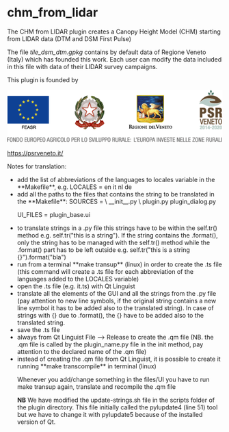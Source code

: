 # chm_from_lidar

The CHM from LIDAR plugin creates a Canopy Height Model (CHM) starting from LIDAR data (DTM and DSM First Pulse)


The file *tile_dsm_dtm.gpkg* contains by default data of Regione Veneto (Italy) which has founded this work. Each user can modify the data included in this file with data of their LIDAR survey campaigns.

This plugin is founded by 

![](img/4ISTITUZIONALI.png)

https://psrveneto.it/

Notes for translation:
<ul>
<li> add the list of abbreviations of the languages to locales variable in the **Makefile**, e.g. LOCALES = en it nl de
<li> add all the paths to the files that contains the string to be translated in the **Makefile**:
SOURCES = \
        __init__.py \
        plugin.py plugin_dialog.py

UI_FILES = plugin_base.ui
<li> to translate strings in a .py file this strings have to be within the self.tr() method e.g. self.tr("this is a string"). If the string contains the .format(), only the string has to be managed with the self.tr() method while the .format() part has to be left outside e.g. self.tr("this is a string {}").format("bla")
<li> run from a terminal **make transup** (linux) in order to create the .ts file (this command will create a .ts file for each abbreviation of the languages added to the LOCALES variable)
<li> open the .ts file (e.g. it.ts) with Qt Linguist
<li> translate all the elements of the GUI and all the strings from the .py file (pay attention to new line symbols, if the original string contains a new line symbol it has to be added also to the translated string). In case of strings with {} due to .format(), the {} have to be added also to the translated string.
<li> save the .ts file
<li> always from Qt Linguist File --> Release to create the .qm file (NB. the .qm file is called by the plugin_name.py file in the init method, pay attention to the declared name of the .qm file)
<li> instead of creating the .qm file from Qt Linguist, it is possible to create it running **make transcompile** in terminal (linux)

Whenever you add/change something in the files/UI you have to run make transup again, translate and recompile the .qm file

**NB** We have modified the update-strings.sh file in the scripts folder of the plugin directory. This file initially called the pylupdate4 (line 51) tool but we have to change it with pylupdate5 because of the installed version of Qt.
